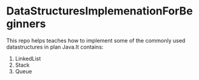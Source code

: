 # DataStructuresImplemenationForBeginners

This repo helps teaches how to implement some of the commonly used datastructures in plan Java.It contains:

1. LinkedList
2. Stack
3. Queue
